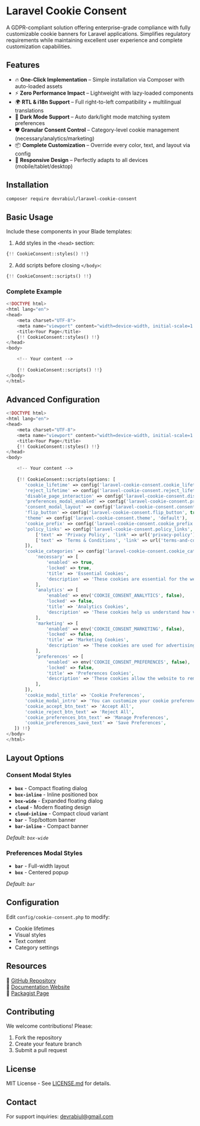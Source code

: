 # Laravel Cookie Consent

A GDPR-compliant solution offering enterprise-grade compliance with fully customizable cookie banners for Laravel applications. Simplifies regulatory requirements while maintaining excellent user experience and complete customization capabilities.

## Features

- 🔥 **One-Click Implementation** – Simple installation via Composer with auto-loaded assets
- ⚡ **Zero Performance Impact** – Lightweight with lazy-loaded components
- 🌍 **RTL & i18n Support** – Full right-to-left compatibility + multilingual translations
- 🌙 **Dark Mode Support** – Auto dark/light mode matching system preferences
- 🛡 **Granular Consent Control** – Category-level cookie management (necessary/analytics/marketing)
- 📦 **Complete Customization** – Override every color, text, and layout via config
- 📱 **Responsive Design** – Perfectly adapts to all devices (mobile/tablet/desktop)

## Installation

```bash
composer require devrabiul/laravel-cookie-consent
```

## Basic Usage

Include these components in your Blade templates:

1. Add styles in the `<head>` section:
```php
{!! CookieConsent::styles() !!}
```

2. Add scripts before closing `</body>`:
```php
{!! CookieConsent::scripts() !!}
```

### Complete Example

```php
<!DOCTYPE html>
<html lang="en">
<head>
    <meta charset="UTF-8">
    <meta name="viewport" content="width=device-width, initial-scale=1.0">
    <title>Your Page</title>
    {!! CookieConsent::styles() !!}
</head>
<body>

    <!-- Your content -->
    
    {!! CookieConsent::scripts() !!}
</body>
</html>
```

## Advanced Configuration

```php
<!DOCTYPE html>
<html lang="en">
<head>
    <meta charset="UTF-8">
    <meta name="viewport" content="width=device-width, initial-scale=1.0">
    <title>Your Page</title>
    {!! CookieConsent::styles() !!}
</head>
<body>

    <!-- Your content -->
    
    {!! CookieConsent::scripts(options: [
       'cookie_lifetime' => config('laravel-cookie-consent.cookie_lifetime', 7),
       'reject_lifetime' => config('laravel-cookie-consent.reject_lifetime', 1),
       'disable_page_interaction' => config('laravel-cookie-consent.disable_page_interaction', true),
       'preferences_modal_enabled' => config('laravel-cookie-consent.preferences_modal_enabled', true),
       'consent_modal_layout' => config('laravel-cookie-consent.consent_modal_layout', 'bar-inline'),
       'flip_button' => config('laravel-cookie-consent.flip_button', true),
       'theme' => config('laravel-cookie-consent.theme', 'default'),
       'cookie_prefix' => config('laravel-cookie-consent.cookie_prefix', 'Laravel_App'),
       'policy_links' => config('laravel-cookie-consent.policy_links', [
           ['text' => 'Privacy Policy', 'link' => url('privacy-policy')],
           ['text' => 'Terms & Conditions', 'link' => url('terms-and-conditions')],
       ]),
       'cookie_categories' => config('laravel-cookie-consent.cookie_categories', [
           'necessary' => [
               'enabled' => true,
               'locked' => true,
               'title' => 'Essential Cookies',
               'description' => 'These cookies are essential for the website to function properly.',
           ],
           'analytics' => [
               'enabled' => env('COOKIE_CONSENT_ANALYTICS', false),
               'locked' => false,
               'title' => 'Analytics Cookies',
               'description' => 'These cookies help us understand how visitors interact with our website.',
           ],
           'marketing' => [
               'enabled' => env('COOKIE_CONSENT_MARKETING', false),
               'locked' => false,
               'title' => 'Marketing Cookies',
               'description' => 'These cookies are used for advertising and tracking purposes.',
           ],
           'preferences' => [
               'enabled' => env('COOKIE_CONSENT_PREFERENCES', false),
               'locked' => false,
               'title' => 'Preferences Cookies',
               'description' => 'These cookies allow the website to remember user preferences.',
           ],
       ]),
       'cookie_modal_title' => 'Cookie Preferences',
       'cookie_modal_intro' => 'You can customize your cookie preferences below.',
       'cookie_accept_btn_text' => 'Accept All',
       'cookie_reject_btn_text' => 'Reject All',
       'cookie_preferences_btn_text' => 'Manage Preferences',
       'cookie_preferences_save_text' => 'Save Preferences',
   ]) !!}
</body>
</html>
```

## Layout Options

### Consent Modal Styles
- **`box`** - Compact floating dialog
- **`box-inline`** - Inline positioned box
- **`box-wide`** - Expanded floating dialog
- **`cloud`** - Modern floating design
- **`cloud-inline`** - Compact cloud variant
- **`bar`** - Top/bottom banner
- **`bar-inline`** - Compact banner

*Default: `box-wide`*

### Preferences Modal Styles
- **`bar`** - Full-width layout
- **`box`** - Centered popup

*Default: `bar`*

## Configuration

Edit `config/cookie-consent.php` to modify:
- Cookie lifetimes
- Visual styles
- Text content
- Category settings

## Resources

🔗 [GitHub Repository](https://github.com/devrabiul/laravel-cookie-consent)  
🔗 [Documentation Website](https://laravel-cookie-consent.rixetbd.com)  
🔗 [Packagist Page](https://packagist.org/packages/devrabiul/laravel-cookie-consent)

## Contributing

We welcome contributions! Please:
1. Fork the repository
2. Create your feature branch
3. Submit a pull request

## License

MIT License - See [LICENSE.md](LICENSE.md) for details.

## Contact

For support inquiries: [devrabiul@gmail.com](mailto:devrabiul@gmail.com)